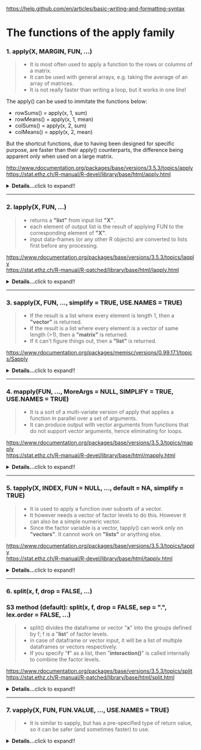 https://help.github.com/en/articles/basic-writing-and-formatting-syntax
# The functions of the apply family

### 1. apply(X, MARGIN, FUN, ...)
>- It is most often used to apply a function to the rows or columns of a matrix.
>- It can be used with general arrays, e.g. taking the average of an array of matrices.
>- It is not really faster than writing a loop, but it works in one line!

The apply() can be used to immitate the functions below:<br/>
- rowSums() = apply(x, 1, sum)<br/>
- rowMeans() = apply(x, 1, mean)<br/>
- colSums() = apply(x, 2, sum)<br/>
- colMeans() = apply(x, 2, mean)

But the shortcut functions, due to having been designed for specific purpose, are faster than their apply() counterparts, the difference being apparent only when used on a large matrix.

http://www.rdocumentation.org/packages/base/versions/3.5.3/topics/apply<br/>
https://stat.ethz.ch/R-manual/R-devel/library/base/html/apply.html

<details>
  <summary><b>Details...</b>click to expand!!</summary>

|Argument|Description|
|---|---|
|X|an array, including a matrix.|
|MARGIN|a vector giving the subscripts which the function will be applied over. E.g., for a matrix 1 indicates rows, 2 indicates columns, c(1, 2) indicates rows and columns. Where X has named dimnames, it can be a character vector selecting dimension names.|
|FUN|the function to be applied: see ‘Details’. In the case of functions like +, %*%, etc., the function name must be backquoted or quoted.|
|...|optional arguments to FUN.|
```R
> set.seed(18949)
> x <- matrix(rnorm(200),20,10)
> apply(x, 1, quantile, probs=c(0.25, 0.75))
          [,1]       [,2]       [,3]      [,4]
25% -0.9914692 -0.1908423 -0.4300005 -1.255110
75%  0.7904808  0.5512175  0.5697090  0.244837
          [,5]       [,6]       [,7]       [,8]
25% -0.5256669 -0.4636574 -1.3609265 -0.7012947
75%  0.4640788  0.3641334  0.1896196  0.8205340
          [,9]      [,10]      [,11]      [,12]
25% -0.8150329 -0.344708  -0.5216225  0.2128561
75%  0.7361397  0.813752   0.6109588  0.6443443
         [,13]      [,14]      [,15]      [,16]
25% -0.77378447 0.2209238 -1.1365713 -0.7600171
75%  0.08931413 0.7466569 -0.1099666  0.5997105
         [,17]      [,18]      [,19]      [,20]
25% -0.1963744 -0.4609184 -1.1621672 -0.7849068
75%  1.0905260  1.0427894 -0.3418321  0.3916902
################################################################################################

> set.seed(18949)
> a <- array(rnorm(2*5*3), c(2,5,3))
> a
, , 1

           [,1]       [,2]        [,3]       [,4]       [,5]
[1,] -2.0702028 -1.4553385  0.40501198  0.2917507 -1.1514895
[2,]  0.6493751 -0.1889221 -0.04674509 -1.5768760  0.1921096

, , 2

           [,1]       [,2]       [,3]       [,4]      [,5]
[1,] -0.3167998 -0.4482162 -1.1936750  0.5656030 0.1047564
[2,]  0.1792631  0.8629761  0.7418777 -0.4702795 0.3604304

, , 3

           [,1]       [,2]       [,3]       [,4]      [,5]
[1,]  0.7002806 -0.2662845 -0.3091816 -0.2429141 0.7591960
[2,] -0.6699911 -1.0847956 -0.4682024  0.7537504 0.4481469
################################################################################################

# c(1,2) preserves the 1st and 2nd dimensions and collapses the 3rd dimension
> apply(a, c(1,2), mean)
            [,1]       [,2]        [,3]       [,4]        [,5]
[1,] -0.56224065 -0.7232797 -0.36594820  0.2048132 -0.09584571
[2,]  0.05288237 -0.1369139  0.07564341 -0.4311350  0.33356231

> rowMeans(a, dims=2)
            [,1]       [,2]        [,3]       [,4]        [,5]
[1,] -0.56224065 -0.7232797 -0.36594820  0.2048132 -0.09584571
[2,]  0.05288237 -0.1369139  0.07564341 -0.4311350  0.33356231
```
</details>

---






### 2. lapply(X, FUN, ...)
>- returns a **"list"** from input list **"X"**.
>- each element of output list is the result of applying FUN to the corresponding element of **"X"**.
>- input data-frames (or any other R objects) are converted to lists first before any processing.

https://www.rdocumentation.org/packages/base/versions/3.5.3/topics/lapply<br/>
https://stat.ethz.ch/R-manual/R-patched/library/base/html/lapply.html
<details>
  <summary><b>Details...</b>click to expand!!</summary>

|Argument|Description|
|---|---|
|X|a vector (atomic or list) or an expression object. Other objects (including classed objects) will be coerced by base::as.list.|
|FUN|the function to be applied to each element of X: see ‘Details’. In the case of functions like +, %*%, the function name must be backquoted or quoted.|
|...|optional arguments to FUN.|
```R
> x <- 1:4
> lapply(x, runif)
[[1]]
[1] 0.2511177

[[2]]
[1] 0.2150691 0.6094760

[[3]]
[1] 0.3834446 0.7552710 0.3797362

[[4]]
[1] 0.7949721 0.9056911 0.9840262 0.5879480
################################################################################################

> lapply(x, runif, min=100, max=200)
[[1]]
[1] 100.9464

[[2]]
[1] 132.0792 155.9457

[[3]]
[1] 151.4918 108.9712 168.3251

[[4]]
[1] 170.9972 180.0232 194.4078 118.6646
################################################################################################

> # Anonymous function
> x <- list(a=matrix(1:4,2,2), b=matrix(1:6,3,2))
> x
$a
     [,1] [,2]
[1,]    1    3
[2,]    2    4

$b
     [,1] [,2]
[1,]    1    4
[2,]    2    5
[3,]    3    6

> # Select the first column
> lapply(x, function(elt) elt[,1])
$a
[1] 1 2

$b
[1] 1 2 3
################################################################################################

> # Select the 1st row
> lapply(x, "[", 1,)
$a
[1] 1 3

$b
[1] 1 4
################################################################################################

> # Select the 2nd column
> lapply(x, "[", ,2)
$a
[1] 3 4

$b
[1] 4 5 6
################################################################################################

# Advanced examples
> x <- list(a = 1:10, beta = exp(-3:3), logic = c(TRUE,FALSE,FALSE,TRUE))
> lapply(x, runif)
$a
 [1] 0.32122467 0.06019516 0.04345645 0.05505382 0.62554280 0.96447029 0.82730287 0.31502824 0.21302545 0.73249612

$beta
 [1] 0.49924102 0.72977197 0.08033604 0.43553048 0.23658045 0.79156780 0.25868432

$logic
 [1] 0.9859838 0.7568737 0.9797782 0.2189478
################################################################################################

> # compute the list mean for each list element
> lapply(x, mean)
$a
[1] 5.5

$beta
[1] 4.535125

$logic
[1] 0.5
################################################################################################

> # median and quartiles for each list element
> lapply(x, quantile, probs = 1:3/4)
$a
 25%  50%  75% 
3.25 5.50 7.75 

$beta
      25%       50%       75% 
0.2516074 1.0000000 5.0536690 

$logic
25% 50% 75% 
0.0 0.5 1.0
```
</details>

---






### 3. sapply(X, FUN, ..., simplify = TRUE, USE.NAMES = TRUE)
>- If the result is a list where every element is length 1, then a **"vector"** is returned.
>- If the result is a list where every element is a vector of same length (>1), then a **"matrix"** is returned.
>- If it can't figure things out, then a **"list"** is returned.

https://www.rdocumentation.org/packages/memisc/versions/0.99.17.1/topics/Sapply
<details>
  <summary><b>Details...</b>click to expand!!</summary>

|Argument|Description|
|---|---|
|X|a vector (atomic or list) or an expression object. Other objects (including classed objects) will be coerced by base::as.list.|
|FUN|the function to be applied to each element of X: see ‘Details’. In the case of functions like +, %*%, the function name must be backquoted or quoted.|
|...|optional arguments to FUN.|
|simplify|logical or character string; should the result be simplified to a vector, matrix or higher dimensional array if possible? For sapply it must be named and not abbreviated. The default value, TRUE, returns a vector or matrix if appropriate, whereas if simplify = "array" the result may be an array of “rank” (=length(dim(.))) one higher than the result of FUN(X[[i]]).|
|USE.NAMES|logical; if TRUE and if X is character, use X as names for the result unless it had names already. Since this argument follows ... its name cannot be abbreviated.|
```R
> x <- list(a = 1:10, beta = exp(-3:3), logic = c(TRUE,FALSE,FALSE,TRUE))
> sapply(x, mean)
       a     beta    logic 
5.500000 4.535125 0.500000
# returned a "vector"

> sapply(x, quantile)
         a        beta logic
0%    1.00  0.04978707   0.0
25%   3.25  0.25160736   0.0
50%   5.50  1.00000000   0.5
75%   7.75  5.05366896   1.0
100% 10.00 20.08553692   1.0
# returned a "matrix"

> i39 <- sapply(3:9, seq) # list of vectors
> sapply(i39, fivenum)
     [,1] [,2] [,3] [,4] [,5] [,6] [,7]
[1,]  1.0  1.0    1  1.0  1.0  1.0    1
[2,]  1.5  1.5    2  2.0  2.5  2.5    3
[3,]  2.0  2.5    3  3.5  4.0  4.5    5
[4,]  2.5  3.5    4  5.0  5.5  6.5    7
[5,]  3.0  4.0    5  6.0  7.0  8.0    9
```
</details>

---






### 4. mapply(FUN, ..., MoreArgs = NULL, SIMPLIFY = TRUE, USE.NAMES = TRUE)
>- It is a sort of a multi-variate version of apply that applies a function in parallel over a set of arguments.
>- It can produce output with vector arguments from functions that do not support vector arguments, hence eliminating for loops.

https://www.rdocumentation.org/packages/base/versions/3.5.3/topics/mapply<br/>
https://stat.ethz.ch/R-manual/R-devel/library/base/html/mapply.html
<details>
  <summary><b>Details...</b>click to expand!!</summary>

|Argument|Description|
|---|---|
|FUN|function to apply, found via match.fun.|
|...|arguments to vectorize over (vectors or lists of strictly positive length, or all of zero length). See also ‘Details’.|
|MoreArgs|a list of other arguments to FUN.|
|SIMPLIFY|logical or character string; attempt to reduce the result to a vector, matrix or higher dimensional array; see the simplify argument of sapply.|
|USE.NAMES|logical; use names if the first ... argument has names, or if it is a character vector, use that character vector as the names.|
```R
> mapply(rep, 1:4, 4:1)
[[1]]
[1] 1 1 1 1

[[2]]
[1] 2 2 2

[[3]]
[1] 3 3

[[4]]
[1] 4
################################################################################################

> mapply(rep, times = 1:4, x = 4:1)
[[1]]
[1] 4

[[2]]
[1] 3 3

[[3]]
[1] 2 2 2

[[4]]
[1] 1 1 1 1
################################################################################################

> mapply(rep, times = 1:4, MoreArgs = list(x = 42))
[[1]]
[1] 42

[[2]]
[1] 42 42

[[3]]
[1] 42 42 42

[[4]]
[1] 42 42 42 42
################################################################################################

> set.seed(18949)
> list(rnorm(1,1,2), rnorm(2,2,2), rnorm(3,3,2), rnorm(4,4,2), rnorm(5,5,2))
[[1]]
[1] -3.140406

[[2]]
[1]  3.2987502 -0.9106769

[[3]]
[1] 2.622156 3.810024 2.906510

[[4]]
[1] 4.5835013 0.8462481 1.6970210 4.3842191

[[5]]
[1] 4.366400 5.358526 4.103568 6.725952 2.612650

# Above same thing can be done with mapply() below
> set.seed(18949)
> mapply(rnorm, 1:5, 1:5, 2)
[[1]]
[1] -3.140406

[[2]]
[1]  3.2987502 -0.9106769

[[3]]
[1] 2.622156 3.810024 2.906510

[[4]]
[1] 4.5835013 0.8462481 1.6970210 4.3842191

[[5]]
[1] 4.366400 5.358526 4.103568 6.725952 2.612650
################################################################################################

> mapply(function(x, y) seq_len(x) + y,
        c(a =  1, b = 2, c = 3),  # names from first
        c(A = 10, B = 0, C = -10))
$a
[1] 11

$b
[1] 1 2

$c
[1] -9 -8 -7

> word <- function(C, k) paste(rep.int(C, k), collapse = "")
> utils::str(mapply(word, LETTERS[1:6], 6:1, SIMPLIFY = FALSE))
List of 6
 $ A: chr "AAAAAA"
 $ B: chr "BBBBB"
 $ C: chr "CCCC"
 $ D: chr "DDD"
 $ E: chr "EE"
 $ F: chr "F"
```
</details>

---







### 5. tapply(X, INDEX, FUN = NULL, ..., default = NA, simplify = TRUE)
>- It is used to apply a function over subsets of a vector.
>- It however needs a vector of factor levels to do this. However it can also be a simple numeric vector.
>- Since the factor variable is a vector, tapply() can work only on **"vectors"**. It cannot work on **"lists"** or anything else.

https://www.rdocumentation.org/packages/base/versions/3.5.3/topics/tapply<br/>
https://stat.ethz.ch/R-manual/R-devel/library/base/html/tapply.html
<details>
  <summary><b>Details...</b>click to expand!!</summary>

|Argument|Description|
|---|---|
|X|an atomic object, typically a vector.|
|INDEX|a list of one or more factors, each of same length as X. The elements are coerced to factors by as.factor.|
|FUN|the function to be applied, or NULL. In the case of functions like +, %*%, etc., the function name must be backquoted or quoted. If FUN is NULL, tapply returns a vector which can be used to subscript the multi-way array tapply normally produces.|
|...|optional arguments to FUN. Note: Optional arguments to FUN supplied by the ... argument are not divided into cells. It is therefore inappropriate for FUN to expect additional arguments with the same length as X.|
|default|(only in the case of simplification to an array) the value with which the array is initialized as array(default, dim = ..). Before R 3.4.0, this was hard coded to array()'s default NA. If it is NA (the default), the missing value of the answer type, e.g. NA_real_, is chosen (as.raw(0) for "raw"). In a numerical case, it may be set, e.g., to FUN(integer(0)), e.g., in the case of FUN = sum to 0 or 0L.|
|simplify|logical; if FALSE, tapply always returns an array of mode "list"; in other words, a list with a dim attribute. If TRUE (the default), then if FUN always returns a scalar, tapply returns an array with the mode of the scalar.|
```R
> set.seed(14657)
> x <- c(rnorm(10), runif(10), rnorm(10,1))
> x
 [1] -1.2892994  1.6734810 -0.3615852  0.1937537 -1.6371557
 [6]  0.2596941 -0.7552847  0.4357292  0.1230147 -1.5369686
[11]  0.7955234  0.4814413  0.3173244  0.5735813  0.3353314
[16]  0.3980635  0.5082634  0.3929499  0.4615895  0.2688306
[21]  1.9067960  1.4941630  2.0046694  2.7300762  1.3405568
[26]  1.8557122  1.2624954  1.2541206  0.6466761  3.0822887

> f <- gl(3, 10)
> f
 [1] 1 1 1 1 1 1 1 1 1 1 2 2 2 2 2 2 2 2 2 2 3 3 3 3 3 3 3 3 3 3
Levels: 1 2 3

> tapply(x, f, mean)
         1          2          3 
-0.2894621  0.4532899  1.7577554
################################################################################################

# This gives a list
> tapply(x, f, range)
$`1`
[1] -1.637156  1.673481

$`2`
[1] 0.2688306 0.7955234

$`3`
[1] 0.6466761 3.0822887

# This also gives a list
> tapply(x, f, quantile, probs = 1:3/4)
$`1`
       25%        50%        75% 
-1.1557957 -0.1192853  0.2432090 

$`2`
      25%       50%       75% 
0.3497361 0.4298265 0.5015579 

$`3`
     25%      50%      75% 
1.282011 1.674938 1.980201 


> tapply(x, f, summary)
$`1`
   Min. 1st Qu.  Median    Mean 3rd Qu.    Max. 
-1.6372 -1.1558 -0.1193 -0.2895  0.2432  1.6735 

$`2`
   Min. 1st Qu.  Median    Mean 3rd Qu.    Max. 
 0.2688  0.3497  0.4298  0.4533  0.5016  0.7955 

$`3`
   Min. 1st Qu.  Median    Mean 3rd Qu.    Max. 
 0.6467  1.2820  1.6749  1.7578  1.9802  3.0823
################################################################################################

# My function to generate factor levels of differing frequencies
generate_factor_levels <- function(n, t){
        # 'n' take a numeric vector of required factor levels
        # 't' takes a numeric vecor of corresponding frequencies for each factor level in 'n'
        # Both 'n' and 't' must be of same length
        if(length(n) == length(t)){
                factor(unlist(mapply(rep, n, t)))
        }
        else{
                stop("'n' and 't' must be of same length")
        }
}

> a <- c(4,0,1,5)
> b <- c(2,9,3,2)

> generate_factor_levels(a,b)
 [1] 4 4 0 0 0 0 0 0 0 0 0 1 1 1 5 5
Levels: 0 1 4 5
################################################################################################

# Below code calculates summary statistics of 4 groups being 1-40, 41-70, 71-90 and 91-100
> x <- 1:100
> x
  [1]   1   2   3   4   5   6   7   8   9  10  11  12  13  14  15  16  17  18  19  20  21  22  23  24  25
 [26]  26  27  28  29  30  31  32  33  34  35  36  37  38  39  40  41  42  43  44  45  46  47  48  49  50
 [51]  51  52  53  54  55  56  57  58  59  60  61  62  63  64  65  66  67  68  69  70  71  72  73  74  75
 [76]  76  77  78  79  80  81  82  83  84  85  86  87  88  89  90  91  92  93  94  95  96  97  98  99 100

> a <- 1:4
> b <- c(40,30,20,10)
> f <- generate_factor_levels(a,b)
> f
  [1] 1 1 1 1 1 1 1 1 1 1 1 1 1 1 1 1 1 1 1 1 1 1 1 1 1 1 1 1 1 1 1 1 1 1 1 1 1 1 1 1 2 2 2 2 2 2 2 2 2 2
 [51] 2 2 2 2 2 2 2 2 2 2 2 2 2 2 2 2 2 2 2 2 3 3 3 3 3 3 3 3 3 3 3 3 3 3 3 3 3 3 3 3 4 4 4 4 4 4 4 4 4 4
Levels: 1 2 3 4

> tapply(x, f, summary)
$`1`
   Min. 1st Qu.  Median    Mean 3rd Qu.    Max. 
   1.00   10.75   20.50   20.50   30.25   40.00 

$`2`
   Min. 1st Qu.  Median    Mean 3rd Qu.    Max. 
  41.00   48.25   55.50   55.50   62.75   70.00 

$`3`
   Min. 1st Qu.  Median    Mean 3rd Qu.    Max. 
  71.00   75.75   80.50   80.50   85.25   90.00 

$`4`
   Min. 1st Qu.  Median    Mean 3rd Qu.    Max. 
  91.00   93.25   95.50   95.50   97.75  100.00
```
</details>

---






### 6. split(x, f, drop = FALSE, ...)
### S3 method (default): split(x, f, drop = FALSE, sep = ".", lex.order = FALSE, ...)
>- split() divides the dataframe or vector "**x**" into the groups defined by f; f is a "**list**" of factor levels.
>- in case of dataframe or vector input, it will be a list of multiple dataframes or vectors respectively.
>- If you specify "**f**" as a list, then "**interaction()**" is called internally to combine the factor levels.

https://www.rdocumentation.org/packages/base/versions/3.5.3/topics/split<br/>
https://stat.ethz.ch/R-manual/R-patched/library/base/html/split.html
<details>
  <summary><b>Details...</b>click to expand!!</summary>

|Argument|Description|
|---|---|
|x|vector or data frame containing values to be divided into groups.|
|f|a ‘factor’ in the sense that as.factor(f) defines the grouping, or a list of such factors in which case their interaction is used for the grouping.|
|drop|logical indicating if levels that do not occur should be dropped (if f is a factor or a list).|
|value|a list of vectors or data frames compatible with a splitting of x. Recycling applies if the lengths do not match.|
|sep|character string, passed to interaction in the case where f is a list.|
|lex.order|logical, passed to interaction when f is a list.|
|...|further potential arguments passed to methods.|
```R
> x <- c(rnorm(10), runif(10), rnorm(10,1))
> f <- gl(3,10)
> split(x,f)
$`1`
 [1]  1.1569045  0.7179864  1.1045040 -0.1905366  0.1516832  0.6769356 -0.2131922  0.6491381  0.4399765
[10]  0.8860714

$`2`
 [1] 0.8927252 0.8139218 0.0700290 0.9323876 0.4533011 0.8681981 0.8158227 0.8526874 0.3309505 0.9017579

$`3`
 [1]  3.93247213  0.48364955  0.13147744  1.22116363 -0.02540756  0.99815180 -1.02639942  1.57687136
 [9] -0.26233866 -0.07133822
################################################################################################

> lapply(split(x,f), mean)# This way is rarely used. tapply or sapply are preferred.
$`1`
[1] 0.5379471

$`2`
[1] 0.6931781

$`3`
[1] 0.6958302

> tapply(x, f, mean)
        1         2         3 
0.5379471 0.6931781 0.6958302 

> sapply(split(x,f), mean)
        1         2         3 
0.5379471 0.6931781 0.6958302 
################################################################################################

# This example demonstrates the combined power of sapply() with anonymous function.
> head(airquality)
  Ozone Solar.R Wind Temp Month Day
1    41     190  7.4   67     5   1
2    36     118  8.0   72     5   2
3    12     149 12.6   74     5   3
4    18     313 11.5   62     5   4
5    NA      NA 14.3   56     5   5
6    28      NA 14.9   66     5   6

> s <- split(airquality, airquality$Month)
> lapply(  s, function(x) colMeans(x[,c("Ozone","Solar.R","Wind")])  )
$`5`
   Ozone  Solar.R     Wind 
      NA       NA 11.62258 

$`6`
    Ozone   Solar.R      Wind 
       NA 190.16667  10.26667 

$`7`
     Ozone    Solar.R       Wind 
        NA 216.483871   8.941935 

$`8`
   Ozone  Solar.R     Wind 
      NA       NA 8.793548 

$`9`
   Ozone  Solar.R     Wind 
      NA 167.4333  10.1800 

# sapply() will give a more compact form
> sapply(  s, function(x) colMeans(x[,c("Ozone","Solar.R","Wind")])  )
               5         6          7        8        9
Ozone         NA        NA         NA       NA       NA
Solar.R       NA 190.16667 216.483871       NA 167.4333
Wind    11.62258  10.26667   8.941935 8.793548  10.1800

# If you want to remove NAs...
> sapply(  s, function(x) colMeans(x[,c("Ozone","Solar.R","Wind")],na.rm=TRUE)  )
                5         6          7          8         9
Ozone    23.61538  29.44444  59.115385  59.961538  31.44828
Solar.R 181.29630 190.16667 216.483871 171.857143 167.43333
Wind     11.62258  10.26667   8.941935   8.793548  10.18000
################################################################################################

> set.seed(14657)

> # You can combine factor levels with interaction() or list()
> x <- rnorm(10)
> f1 <- gl(2,5)
> f2 <- gl(5,2)
> interaction(f1,f2)
 [1] 1.1 1.1 1.2 1.2 1.3 2.3 2.4 2.4 2.5 2.5
Levels: 1.1 2.1 1.2 2.2 1.3 2.3 1.4 2.4 1.5 2.5

> split(x, interaction(f1,f2))
$`1.1`
[1] -1.289299  1.673481

$`2.1`
numeric(0)

$`1.2`
[1] -0.3615852  0.1937537

$`2.2`
numeric(0)

$`1.3`
[1] -1.637156

$`2.3`
[1] 0.2596941

$`1.4`
numeric(0)

$`2.4`
[1] -0.7552847  0.4357292

$`1.5`
numeric(0)

$`2.5`
[1]  0.1230147 -1.5369686


> # A little more neater output
> str(split(x, interaction(f1,f2)))
List of 10
 $ 1.1: num [1:2] -1.29 1.67
 $ 2.1: num(0) 
 $ 1.2: num [1:2] -0.362 0.194
 $ 2.2: num(0) 
 $ 1.3: num -1.64
 $ 2.3: num 0.26
 $ 1.4: num(0) 
 $ 2.4: num [1:2] -0.755 0.436
 $ 1.5: num(0) 
 $ 2.5: num [1:2] 0.123 -1.537

> # same thing can be achieved with list() as R automatically calls interaction() internally
> str(split(x, list(f1,f2)))
List of 10
 $ 1.1: num [1:2] -1.29 1.67
 $ 2.1: num(0) 
 $ 1.2: num [1:2] -0.362 0.194
 $ 2.2: num(0) 
 $ 1.3: num -1.64
 $ 2.3: num 0.26
 $ 1.4: num(0) 
 $ 2.4: num [1:2] -0.755 0.436
 $ 1.5: num(0) 
 $ 2.5: num [1:2] 0.123 -1.537

> # You can drop the empty elements
> str(split(x, list(f1,f2), drop=TRUE))
List of 6
 $ 1.1: num [1:2] -1.29 1.67
 $ 1.2: num [1:2] -0.362 0.194
 $ 1.3: num -1.64
 $ 2.3: num 0.26
 $ 2.4: num [1:2] -0.755 0.436
 $ 2.5: num [1:2] 0.123 -1.537
```
</details>

---






### 7. vapply(X, FUN, FUN.VALUE, ..., USE.NAMES = TRUE)
>- It is similar to sapply, but has a pre-specified type of return value, so it can be safer (and sometimes faster) to use.
<details>
  <summary><b>Details...</b>click to expand!!</summary>

|Argument|Description|
|---|---|
|X|a vector (atomic or list) or an expression object. Other objects (including classed objects) will be coerced by base::as.list.|
|f|the function to be applied to each element of X: see ‘Details’. In the case of functions like +, %\*%, the function name must be backquoted or quoted.|
|drop|logical indicating if levels that do not occur should be dropped (if f is a factor or a list).|
|value|a list of vectors or data frames compatible with a splitting of x. Recycling applies if the lengths do not match.|
|sep|character string, passed to interaction in the case where f is a list.|
|lex.order|logical, passed to interaction when f is a list.|
|...|further potential arguments passed to methods.|
</details>
